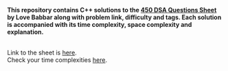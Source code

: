 **This repository contains C++ solutions to the 
<a href="https://drive.google.com/file/d/1FMdN_OCfOI0iAeDlqswCiC2DZzD4nPsb/view">450 DSA Questions Sheet</a>
by Love Babbar along with problem link, difficulty and tags. Each solution is accompanied with its time complexity, space complexity and explanation.**

</br>
<div>
Link to the sheet is <a href="https://drive.google.com/file/d/1FMdN_OCfOI0iAeDlqswCiC2DZzD4nPsb/view">here</a>. 
</div>

<div>
Check your time complexities <a href="https://codeforces.com/blog/entry/21344">here</a>.
</div>
